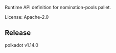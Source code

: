 Runtime API definition for nomination-pools pallet.

License: Apache-2.0


## Release

polkadot v1.14.0
